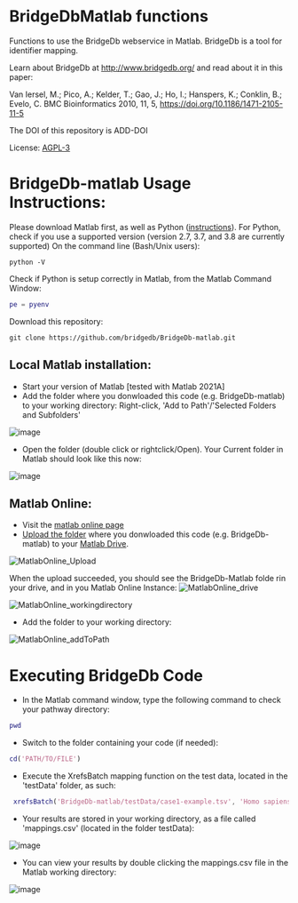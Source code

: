 # BridgeDbMatlab functions

Functions to use the BridgeDb webservice in Matlab. BridgeDb is a tool for identifier mapping.

Learn about BridgeDb at http://www.bridgedb.org/ and read about it in this paper:

Van Iersel, M.;  Pico, A.;  Kelder, T.;  Gao, J.;  Ho, I.;   Hanspers, K.;  Conklin, B.;  Evelo, C. BMC Bioinformatics 2010, 11, 5, https://doi.org/10.1186/1471-2105-11-5

The DOI of this repository is ADD-DOI

License: [AGPL-3](../main/LICENSE.txt)


# BridgeDb-matlab Usage Instructions:

Please download Matlab first, as well as Python ([instructions](https://nl.mathworks.com/help/matlab/matlab_external/install-supported-python-implementation.html)).
For Python, check if you use a supported version (version 2.7, 3.7, and 3.8 are currently supported)
On the command line (Bash/Unix users):
```
python -V
```
Check if Python is setup correctly in Matlab, from the Matlab Command Window:

```Matlab
pe = pyenv
```
Download this repository:
```
git clone https://github.com/bridgedb/BridgeDb-matlab.git
```
## Local Matlab installation:
- Start your version of Matlab [tested with Matlab 2021A]
- Add the folder where you donwloaded this code (e.g. BridgeDb-matlab) to your working directory:
Right-click, 'Add to Path'/'Selected Folders and Subfolders'

![image](https://user-images.githubusercontent.com/26277832/128179863-0ec98cfc-a93b-4600-a24e-44e08fed04f3.png)

- Open the folder (double click or rightclick/Open).
Your Current folder in Matlab should look like this now:

![image](https://user-images.githubusercontent.com/26277832/128179968-e1d504e5-8622-461f-af70-ad23b205a0a4.png)


## Matlab Online:
- Visit the [matlab online page](https://www.mathworks.com/products/matlab-online.html)
- [Upload the folder](https://nl.mathworks.com/help/matlabmobile/ug/use-files-on-the-cloud.html) where you donwloaded this code (e.g. BridgeDb-matlab) to your [Matlab Drive](https://drive.matlab.com/).

![MatlabOnline_Upload](https://user-images.githubusercontent.com/26277832/133572946-807455f6-e6fb-41b6-9792-13e201dbc587.png)

When the upload succeeded, you should see the BridgeDb-Matlab folde rin your drive, and in you Matlab Online Instance:
![MatlabOnline_drive](https://user-images.githubusercontent.com/26277832/133573305-d8061c35-b170-4cef-bbd1-f44b21cd43ac.png)

![MatlabOnline_workingdirectory](https://user-images.githubusercontent.com/26277832/133573480-2f66646c-cf31-462f-aaf2-fad15e8b0556.png)

- Add the folder to your working directory:

![MatlabOnline_addToPath](https://user-images.githubusercontent.com/26277832/133573880-943b7da1-ab75-450a-95d9-5bd3c309c53c.png)

# Executing BridgeDb Code


- In the Matlab command window, type the following command to check your pathway directory:
```Matlab
pwd
```
- Switch to the folder containing your code (if needed):
```Matlab
cd('PATH/TO/FILE')
```

- Execute the XrefsBatch mapping function on the test data, located in the 'testData' folder, as such:
```Matlab
 xrefsBatch('BridgeDb-matlab/testData/case1-example.tsv', 'Homo sapiens', 'H')
 ```
- Your results are stored in your working directory, as a file called 'mappings.csv' (located in the folder testData):

![image](https://user-images.githubusercontent.com/26277832/128185709-f21fd6d6-5ee8-422b-b224-6e2398e0aa41.png)

- You can view your results by double clicking the mappings.csv file in the Matlab working directory:

![image](https://user-images.githubusercontent.com/26277832/128186171-d2e5beb9-48a7-4b87-9616-7d90b618afd7.png)
